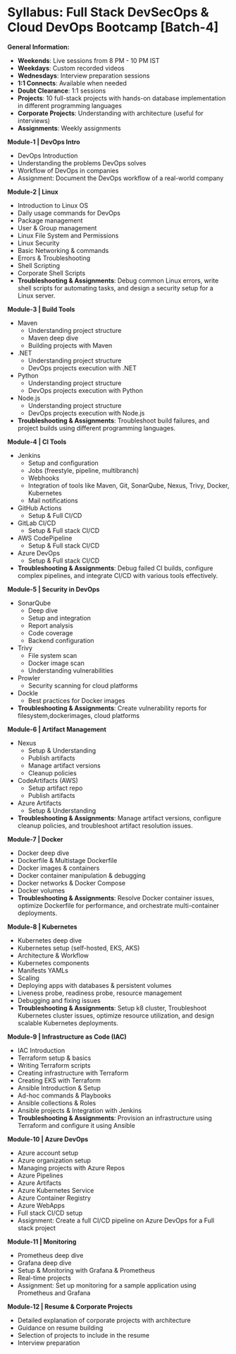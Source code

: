 # Syllabus: Full Stack DevSecOps & Cloud DevOps Bootcamp [Batch-4]

**General Information:**
- **Weekends**: Live sessions from 8 PM - 10 PM IST
- **Weekdays**: Custom recorded videos
- **Wednesdays**: Interview preparation sessions
- **1:1 Connects**: Available when needed
- **Doubt Clearance**: 1:1 sessions
- **Projects**: 10 full-stack projects with hands-on database implementation in different programming languages
- **Corporate Projects**: Understanding with architecture (useful for interviews)
- **Assignments**: Weekly assignments

**Module-1 | DevOps Intro**

- DevOps Introduction
- Understanding the problems DevOps solves
- Workflow of DevOps in companies
- Assignment: Document the DevOps workflow of a real-world company

**Module-2 | Linux**

- Introduction to Linux OS
- Daily usage commands for DevOps
- Package management
- User & Group management
- Linux File System and Permissions
- Linux Security
- Basic Networking & commands
- Errors & Troubleshooting
- Shell Scripting
- Corporate Shell Scripts
- **Troubleshooting & Assignments**: Debug common Linux errors, write shell scripts for automating tasks, and design a security setup for a Linux server.

**Module-3 | Build Tools**

- Maven
  - Understanding project structure
  - Maven deep dive
  - Building projects with Maven
- .NET
  - Understanding project structure
  - DevOps projects execution with .NET
- Python
  - Understanding project structure
  - DevOps projects execution with Python
- Node.js
  - Understanding project structure
  - DevOps projects execution with Node.js
- **Troubleshooting & Assignments**: Troubleshoot build failures, and project builds using different programming languages.

**Module-4 | CI Tools**

- Jenkins
  - Setup and configuration
  - Jobs (freestyle, pipeline, multibranch)
  - Webhooks
  - Integration of tools like Maven, Git, SonarQube, Nexus, Trivy, Docker, Kubernetes
  - Mail notifications
- GitHub Actions
  - Setup & Full CI/CD
- GitLab CI/CD
  - Setup & Full stack CI/CD
- AWS CodePipeline
  - Setup & Full stack CI/CD
- Azure DevOps
  - Setup & Full stack CI/CD
- **Troubleshooting & Assignments**: Debug failed CI builds, configure complex pipelines, and integrate CI/CD with various tools effectively.

**Module-5 | Security in DevOps**

- SonarQube
  - Deep dive
  - Setup and integration
  - Report analysis
  - Code coverage
  - Backend configuration
- Trivy
  - File system scan
  - Docker image scan
  - Understanding vulnerabilities
- Prowler
  - Security scanning for cloud platforms
- Dockle
  - Best practices for Docker images
- **Troubleshooting & Assignments**: Create vulnerability reports for filesystem,dockerimages, cloud platforms

**Module-6 | Artifact Management**

- Nexus
  - Setup & Understanding
  - Publish artifacts
  - Manage artifact versions
  - Cleanup policies
- CodeArtifacts (AWS)
  - Setup artifact repo
  - Publish artifacts
- Azure Artifacts
  - Setup & Understanding
- **Troubleshooting & Assignments**: Manage artifact versions, configure cleanup policies, and troubleshoot artifact resolution issues.

**Module-7 | Docker**

- Docker deep dive
- Dockerfile & Multistage Dockerfile
- Docker images & containers
- Docker container manipulation & debugging
- Docker networks & Docker Compose
- Docker volumes
- **Troubleshooting & Assignments**: Resolve Docker container issues, optimize Dockerfile for performance, and orchestrate multi-container deployments.

**Module-8 | Kubernetes**

- Kubernetes deep dive
- Kubernetes setup (self-hosted, EKS, AKS)
- Architecture & Workflow
- Kubernetes components
- Manifests YAMLs
- Scaling
- Deploying apps with databases & persistent volumes
- Liveness probe, readiness probe, resource management
- Debugging and fixing issues
- **Troubleshooting & Assignments**: Setup k8 cluster, Troubleshoot Kubernetes cluster issues, optimize resource utilization, and design scalable Kubernetes deployments.

**Module-9 | Infrastructure as Code (IAC)**

- IAC Introduction
- Terraform setup & basics
- Writing Terraform scripts
- Creating infrastructure with Terraform
- Creating EKS with Terraform
- Ansible Introduction & Setup
- Ad-hoc commands & Playbooks
- Ansible collections & Roles
- Ansible projects & Integration with Jenkins
- **Troubleshooting & Assignments**: Provision an infrastructure using Terraform and configure it using Ansible

**Module-10 | Azure DevOps**

- Azure account setup
- Azure organization setup
- Managing projects with Azure Repos
- Azure Pipelines
- Azure Artifacts
- Azure Kubernetes Service
- Azure Container Registry
- Azure WebApps
- Full stack CI/CD setup
- Assignment: Create a full CI/CD pipeline on Azure DevOps for a Full stack project

**Module-11 | Monitoring**

- Prometheus deep dive
- Grafana deep dive
- Setup & Monitoring with Grafana & Prometheus
- Real-time projects
- Assignment: Set up monitoring for a sample application using Prometheus and Grafana

**Module-12 | Resume & Corporate Projects**

- Detailed explanation of corporate projects with architecture
- Guidance on resume building
- Selection of projects to include in the resume
- Interview preparation


